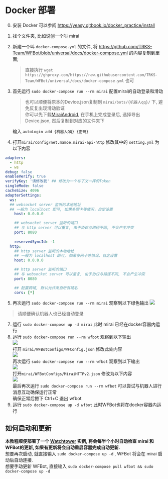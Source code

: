 # Docker 部署

0. 安装 Docker 可以参阅 <https://yeasy.gitbook.io/docker_practice/install>
1. 找个文件夹, 比如说创一个叫 mirai
2. 新建一个叫 `docker-compose.yml` 的文件, 将 <https://github.com/TRKS-Team/WFBot/blob/universal/docs/docker-compose.yml> 的内容复制到里面;
    > 直接执行 `wget https://ghproxy.com/https://raw.githubusercontent.com/TRKS-Team/WFBot/universal/docs/docker-compose.yml` 也可
3. 首先运行 `sudo docker-compose run --rm mirai` 配置mirai的自动登录和滑动
   > 也可以顺便将原本的Device.json复制到 `mirai/bots/{机器人qq}/` 下, 避免反复出现滑动验证  
   > 你可以先下载[MiraiAndroid](https://github.com/mzdluo123/MiraiAndroid), 在手机上完成登录后, 选择导出Device.json, 然后复制到对应的文件夹下  

   输入 `autoLogin add {机器人QQ} {密码}`  
4. 打开`mirai/config/net.mamoe.mirai-api-http` 修改其中的 `setting.yml` 为以下内容

```yaml
adapters: 
  - http
  - ws 
debug: false
enableVerify: true
verifyKey: '请修改我' ## 修改为一个与下文一样的Token
singleMode: false
cacheSize: 4096
adapterSettings: 
  ws:
  ## websocket server 监听的本地地址
  ## 一般为 localhost 即可, 如果多网卡等情况，自定设置
    host: 0.0.0.0

    ## websocket server 监听的端口
    ## 与 http server 可以重复, 由于协议与路径不同, 不会产生冲突
    port: 8080
    
    reservedSyncId: -1
  http:
    ## http server 监听的本地地址
    ## 一般为 localhost 即可, 如果多网卡等情况，自定设置
    host: 0.0.0.0

    ## http server 监听的端口
    ## 与 websocket server 可以重复, 由于协议与路径不同, 不会产生冲突
    port: 8080

    ## 配置跨域, 默认允许来自所有域名
    cors: [*]
```
5. 再次运行 `sudo docker-compose run --rm mirai` 观察到以下绿色输出
![](images/QQ%E6%88%AA%E5%9B%BE20220627214408.png)
> 请顺便确认机器人也已经自动登录  
7. 运行 `sudo docker-compose up -d mirai` 此时 mirai 已经在docker容器内运行
8. 运行 `sudo docker-compose run --rm wfbot` 观察到以下输出  
![](images/QQ%E6%88%AA%E5%9B%BE20220627214621.png)  
打开 `mirai/WFBotConfigs/WFConfig.json` 修改此处内容   
![](images/QQ%E6%88%AA%E5%9B%BE20220627214806.png)  
再次运行 `sudo docker-compose run --rm wfbot` 观察到以下输出  
![](images/QQ%E6%88%AA%E5%9B%BE20220627214916.png)  
打开`mirai/WFBotConfigs/MiraiHTTPv2.json` 修改为以下内容  
![](images/QQ%E6%88%AA%E5%9B%BE20220627215234.png)  
最后再次运行 `sudo docker-compose run --rm wfbot` 可以尝试与机器人进行消息互动确保运行正常  
确保正常后摁下 Ctrl+C 退出 wfbot
9. 运行 `sudo docker-compose up -d wfbot` 此时WFBot也将在docker容器内运行

## 如何启动和更新  
**本教程顺便部署了一个 [Watchtower](https://github.com/containrrr/watchtower/) 实例, 将会每半个小时自动检查 mirai 和 WFBot的更新, 如果有更新将会自动重启容器完成自动更新.**  
想要再次启动, 就直接输入 `sudo docker-compose up -d` , WFBot 将会在 mirai 启动后自动连接.  
想要手动更新 WFBot, 直接输入 `sudo docker-compose pull wfbot && sudo docker-compose up -d`
